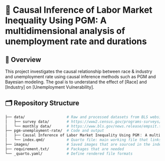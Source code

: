 # 📘 Causal Inference of Labor Market Inequality Using PGM: A multidimensional analysis of unemployment rate and durations

## 📌 Overview

This project investigates the causal relationship between race & industry and unemployment rate using causal inference methods such as PGM and Bayesian modeling. The goal is to understand the effect of [Race] and [Industry] on [Unemployment Vulnerability].

## 🗂️ Repository Structure

```bash
├── data/                   # Raw and processed datasets from BLS website
│   ├── survey data/        # https://www2.census.gov/programs-surveys/cps/datasets/
│   └── monthly data/       # https://www.bls.gov/news.release/empsit.toc.htm
├── pgm-unemployment-rate/  # Code and output
│   ├── Causal Inference of Labor Market Inequality Using PGM： A multidimensional analysis of unemployment rate.html/     # Full output of the analysis
│   └── index.qmd/          # Quarto file: main working file that links to notebook and reference
├── images/                 # Saved images that are sourced in the index.qmd file
├── requirement.txt/        # Packages that are needed
└── _quarto.yaml/           # Define rendered file formats
```

